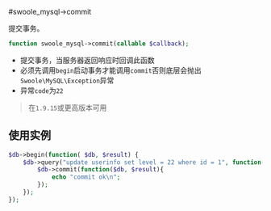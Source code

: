 #swoole_mysql->commit

提交事务。
```php
function swoole_mysql->commit(callable $callback);
```

* 提交事务，当服务器返回响应时回调此函数
* 必须先调用`begin`启动事务才能调用`commit`否则底层会抛出`Swoole\MySQL\Exception`异常
* 异常`code`为`22`

> 在`1.9.15`或更高版本可用

使用实例
-----

```php
$db->begin(function( $db, $result) {
	$db->query("update userinfo set level = 22 where id = 1", function($db, $result) {
		$db->commit(function($db, $result){
			echo "commit ok\n";
		});
	});
});
```